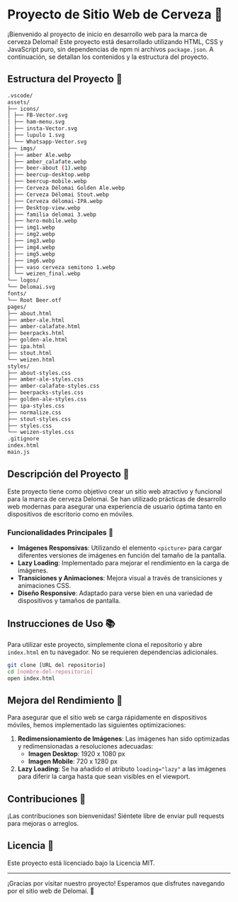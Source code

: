# Proyecto de Sitio Web de Cerveza 🍺

¡Bienvenido al proyecto de inicio en desarrollo web para la marca de cerveza Delomai! Este proyecto está desarrollado utilizando HTML, CSS y JavaScript puro, sin dependencias de npm ni archivos `package.json`. A continuación, se detallan los contenidos y la estructura del proyecto.

## Estructura del Proyecto 📁

```bash
.vscode/
assets/
├── icons/
│ ├── FB-Vector.svg
│ ├── ham-menu.svg
│ ├── insta-Vector.svg
│ ├── lupulo 1.svg
│ └── Whatsapp-Vector.svg
├── imgs/
│ ├── amber Ale.webp
│ ├── amber_calafate.webp
│ ├── beer-about (1).webp
│ ├── beercup-desktop.webp
│ ├── beercup-mobile.webp
│ ├── Cerveza Délomai Golden Ale.webp
│ ├── Cerveza Délomai Stout.webp
│ ├── Cerveza délomai-IPA.webp
│ ├── Desktop-view.webp
│ ├── familia delomai 3.webp
│ ├── hero-mobile.webp
│ ├── img1.webp
│ ├── img2.webp
│ ├── img3.webp
│ ├── img4.webp
│ ├── img5.webp
│ ├── img6.webp
│ ├── vaso cerveza semitono 1.webp
│ └── weizen_final.webp
└── logos/
└── Delomai.svg
fonts/
└── Root Beer.otf
pages/
├── about.html
├── amber-ale.html
├── amber-calafate.html
├── beerpacks.html
├── golden-ale.html
├── ipa.html
├── stout.html
└── weizen.html
styles/
├── about-styles.css
├── amber-ale-styles.css
├── amber-calafate-styles.css
├── beerpacks-styles.css
├── golden-ale-styles.css
├── ipa-styles.css
├── normalize.css
├── stout-styles.css
├── styles.css
└── weizen-styles.css
.gitignore
index.html
main.js

```

## Descripción del Proyecto 📝

Este proyecto tiene como objetivo crear un sitio web atractivo y funcional para la marca de cerveza Delomai. Se han utilizado prácticas de desarrollo web modernas para asegurar una experiencia de usuario óptima tanto en dispositivos de escritorio como en móviles.

### Funcionalidades Principales 🚀

- **Imágenes Responsivas**: Utilizando el elemento `<picture>` para cargar diferentes versiones de imágenes en función del tamaño de la pantalla.
- **Lazy Loading**: Implementado para mejorar el rendimiento en la carga de imágenes.
- **Transiciones y Animaciones**: Mejora visual a través de transiciones y animaciones CSS.
- **Diseño Responsive**: Adaptado para verse bien en una variedad de dispositivos y tamaños de pantalla.

## Instrucciones de Uso 📚

Para utilizar este proyecto, simplemente clona el repositorio y abre `index.html` en tu navegador. No se requieren dependencias adicionales.

```bash
git clone [URL del repositorio]
cd [nombre-del-repositorio]
open index.html
```

## Mejora del Rendimiento 🚄

Para asegurar que el sitio web se carga rápidamente en dispositivos móviles, hemos implementado las siguientes optimizaciones:

1. **Redimensionamiento de Imágenes**: Las imágenes han sido optimizadas y redimensionadas a resoluciones adecuadas:
   - **Imagen Desktop**: 1920 x 1080 px
   - **Imagen Mobile**: 720 x 1280 px
2. **Lazy Loading**: Se ha añadido el atributo `loading="lazy"` a las imágenes para diferir la carga hasta que sean visibles en el viewport.

## Contribuciones 🤝

¡Las contribuciones son bienvenidas! Siéntete libre de enviar pull requests para mejoras o arreglos.

## Licencia 📄

Este proyecto está licenciado bajo la Licencia MIT.

---

¡Gracias por visitar nuestro proyecto! Esperamos que disfrutes navegando por el sitio web de Delomai. 🍻
